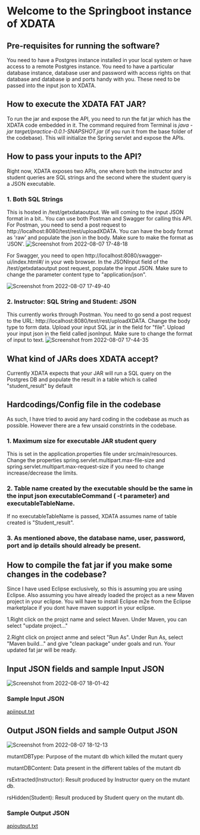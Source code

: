#  Welcome to the Springboot instance of XDATA



## Pre-requisites for running the software?

You need to have a Postgres instance installed in your local system or have access to a remote Postgres instance. You need to have a particular database instance, database user and password with access rights on that database and database ip and ports handy with you. These need to be passed into the input json to XDATA.

## How to execute the XDATA FAT JAR?

To run the jar and expose the API, you need to run the fat jar which has the XDATA code embedded in it. The command required from Terminal is *java -jar target/practice-0.0.1-SNAPSHOT.jar* (if you run it from the base folder of the codebase). This will initialize the Spring servlet and expose the APIs.

## How to pass your inputs to the API?

Right now, XDATA exposes two APIs, one where both the instructor and student queries are SQL strings and the second where the student query is a JSON executable.

### 1. Both SQL Strings

This is hosted in /test/getxdataoutput. We will coming to the input JSON format in a bit..
You can use both Postman and Swagger for calling this API.
For Postman, you need to send a post request to http://localhost:8080/test/rest/uploadXDATA. You can have the body format as 'raw' and populate the json in the body. Make sure to make the format as 'JSON'.
![Screenshot from 2022-08-07 17-48-18](https://user-images.githubusercontent.com/104480282/183290206-635f7b88-ad71-4aaf-aee3-02a422917a08.png)


For Swagger, you need to open http://localhost:8080/swagger-ui/index.html#/ in your web browser. In the JSONInput field of the /test/getxdataoutput post request, populate the input JSON. Make sure to change the parameter content type to "application/json".

![Screenshot from 2022-08-07 17-49-40](https://user-images.githubusercontent.com/104480282/183290256-b144e857-8b88-4002-b003-fe053a310854.png)

### 2. Instructor: SQL String and Student: JSON

This currently works through Postman. You need to go send a post request to the URL: http://localhost:8080/test/rest/uploadXDATA. Change the body type to form data. Upload your input SQL jar in the field for "file". Upload your input json in the field called jsonInput. Make sure to change the format of input to text.
![Screenshot from 2022-08-07 17-44-35](https://user-images.githubusercontent.com/104480282/183290125-8631dcb4-85fa-43fc-a54a-6c1efac41696.png)

## What kind of JARs does XDATA accept?

Currently XDATA expects that your JAR will run a SQL query on the Postgres DB and populate the result in a table which is called "student_result" by default

## Hardcodings/Config file in the codebase

As such, I have tried to avoid any hard coding in the codebase as much as possible. However there are a few unsaid constrints in the codebase.

### 1. Maximum size for executable JAR student query

This is set in the application.properties file under src/main/resources. Change the properties spring.servlet.multipart.max-file-size and spring.servlet.multipart.max-request-size if you need to change increase/decrease the limits.

### 2. Table name created by the executable should be the same in the input json executableCommand ( -t parameter) and executableTableName.
If no executableTableName is passed, XDATA assumes name of table created is "Student_result".

### 3. As mentioned above, the database name, user, password, port and ip details should already be present.

## How to compile the fat jar if you make some changes in the codebase?

Since I have used Eclipse exclusively, so this is assuming you are using Eclipse. Also assuming you have already loaded the project as a new Maven project in your eclipse. You will have to install Eclipse m2e from the Eclipse marketplace if you dont have maven support in your eclipse.

1.Right click on the projct name and select Maven. Under Maven, you can select "update project..."

2.Right click on project anme and select "Run As". Under Run As, select "Maven build..." and give "clean package" under goals and run. Your updated fat jar will be ready.

## Input JSON fields and sample Input JSON

![Screenshot from 2022-08-07 18-01-42](https://user-images.githubusercontent.com/104480282/183290681-79c07f30-b147-4a0c-9132-85bcfce1cb14.png)

### Sample Input JSON

[apiinput.txt](https://github.com/pratyoyd/XData-main-springboot/files/9276818/apiinput.txt)


## Output JSON fields and sample Output JSON

![Screenshot from 2022-08-07 18-12-13](https://user-images.githubusercontent.com/104480282/183291064-9d4ae59b-037c-4147-ad03-2a124aac3800.png)

mutantDBType: Purpose of the mutant db which killed the mutant query

mutantDBContent: Data present in the different tables of the mutant db

rsExtracted(Instructor): Result produced by Instructor query on the mutant db.

rsHidden(Student): Result produced by Student query on the mutant db.

### Sample Output JSON


[apioutput.txt](https://github.com/pratyoyd/XData-main-springboot/files/9276815/apioutput.txt)




